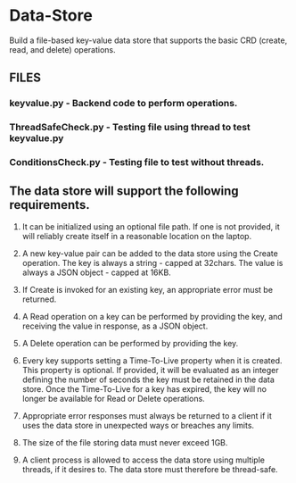 # Data-Store

Build a file-based key-value data store that supports the basic CRD (create, read, and delete)
operations.

## FILES

### keyvalue.py - Backend code to perform operations.
### ThreadSafeCheck.py - Testing file using thread to test keyvalue.py
### ConditionsCheck.py - Testing file to test without threads.

##  The data store will support the following requirements.

1. It can be initialized using an optional file path. If one is not provided, it will reliably
create itself in a reasonable location on the laptop.

2. A new key-value pair can be added to the data store using the Create operation. The key
is always a string - capped at 32chars. The value is always a JSON object - capped at
16KB.

3. If Create is invoked for an existing key, an appropriate error must be returned.

4. A Read operation on a key can be performed by providing the key, and receiving the
value in response, as a JSON object.

5. A Delete operation can be performed by providing the key.

6. Every key supports setting a Time-To-Live property when it is created. This property is
optional. If provided, it will be evaluated as an integer defining the number of seconds
the key must be retained in the data store. Once the Time-To-Live for a key has expired,
the key will no longer be available for Read or Delete operations.

7. Appropriate error responses must always be returned to a client if it uses the data store in
unexpected ways or breaches any limits.

8. The size of the file storing data must never exceed 1GB.

9. A client process is allowed to access the data store using multiple threads, if it desires to.
The data store must therefore be thread-safe.


   

